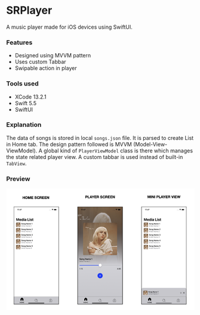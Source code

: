 # SRPlayer
A music player made for iOS devices using SwiftUI.

### Features
- Designed using MVVM pattern
- Uses custom Tabbar
- Swipable action in player

### Tools used
- XCode 13.2.1
- Swift 5.5
- SwiftUI

### Explanation
The data of songs is stored in local `songs.json` file. It is parsed to create List in Home tab. The design pattern followed is MVVM (Model-View-ViewModel). A global kind of `PlayerViewModel` class is there which manages the state related player view. A custom tabbar is used instead of built-in `TabView`.

### Preview

![Snapshot of all screens](snapshots/all-screen.png)
